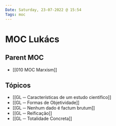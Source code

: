 ```yaml
---
Date: Saturday, 23-07-2022 @ 15:54
Tags: moc 
---
```

# MOC Lukács

## Parent MOC
- [[010 MOC Marxism]]

## Tópicos
- [[GL ─ Características de um estudo científico]]
- [[GL ─ Formas de Objetividade]]
- [[GL ─ Nenhum dado é factum brutum]]
- [[GL ─ Reificação]]
- [[GL ─ Totalidade Concreta]]